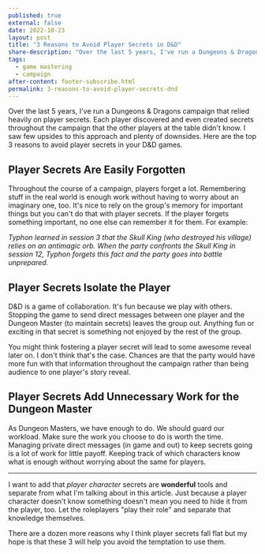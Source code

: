 ```yaml
---
published: true
external: false
date: 2022-10-23
layout: post
title: "3 Reasons to Avoid Player Secrets in D&D"
share-description: "Over the last 5 years, I've run a Dungeons & Dragons campaign that relied heavily on player secrets. I saw few upsides to this approach and plenty of downsides. Here are the top 3 reasons to avoid player secrets in your D&D games."
tags:
  - game mastering
  - campaign
after-content: footer-subscribe.html
permalink: 3-reasons-to-avoid-player-secrets-dnd
---
```


Over the last 5 years, I've run a Dungeons & Dragons campaign that relied heavily on player secrets. Each player discovered and even created secrets throughout the campaign that the other players at the table didn't know. I saw few upsides to this approach and plenty of downsides. Here are the top 3 reasons to avoid player secrets in your D&D games.

## Player Secrets Are Easily Forgotten

Throughout the course of a campaign, players forget a lot. Remembering stuff in the real world is enough work without having to worry about an imaginary one, too. It's nice to rely on the group's memory for important things but you can't do that with player secrets. If the player forgets something important, no one else can remember it for them. For example:

*Typhon learned in session 3 that the Skull King (who destroyed his village) relies on an antimagic orb. When the party confronts the Skull King in session 12, Typhon forgets this fact and the party goes into battle unprepared.*

## Player Secrets Isolate the Player

D&D is a game of collaboration. It's fun because we play with others. Stopping the game to send direct messages between one player and the Dungeon Master (to maintain secrets) leaves the group out. Anything fun or exciting in that secret is something not enjoyed by the rest of the group. 

You might think fostering a player secret will lead to some awesome reveal later on. I don't think that's the case. Chances are that the party would have more fun with that information throughout the campaign rather than being audience to one player's story reveal.

## Player Secrets Add Unnecessary Work for the Dungeon Master

As Dungeon Masters, we have enough to do. We should guard our workload. Make sure the work you choose to do is worth the time. Managing private direct messages (in game and out) to keep secrets going is a lot of work for little payoff. Keeping track of which characters know what is enough without worrying about the same for players.

---

I want to add that *player character* secrets are **wonderful** tools and separate from what I'm talking about in this article. Just because a player character doesn't know something doesn't mean you need to hide it from the player, too. Let the roleplayers "play their role" and separate that knowledge themselves. 

There are a dozen more reasons why I think player secrets fall flat but my hope is that these 3 will help you avoid the temptation to use them.